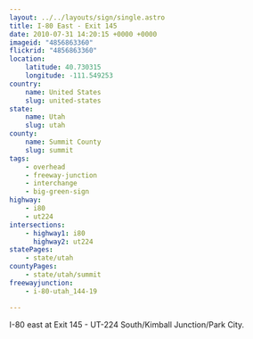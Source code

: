 ```yaml
---
layout: ../../layouts/sign/single.astro
title: I-80 East - Exit 145
date: 2010-07-31 14:20:15 +0000 +0000
imageid: "4856863360"
flickrid: "4856863360"
location:
    latitude: 40.730315
    longitude: -111.549253
country:
    name: United States
    slug: united-states
state:
    name: Utah
    slug: utah
county:
    name: Summit County
    slug: summit
tags:
    - overhead
    - freeway-junction
    - interchange
    - big-green-sign
highway:
    - i80
    - ut224
intersections:
    - highway1: i80
      highway2: ut224
statePages:
    - state/utah
countyPages:
    - state/utah/summit
freewayjunction:
    - i-80-utah_144-19

---
```

I-80 east at Exit 145 - UT-224 South/Kimball Junction/Park City.
